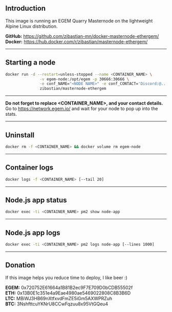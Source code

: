 Introduction
---
This image is running an EGEM Quarry Masternode on the lightweight Alpine Linux distribution.

**GitHub:** https://github.com/zibastian-mn/docker-masternode-ethergem/ 
**Docker:** https://hub.docker.com/r/zibastian/masternode-ethergem/

---
Starting a node
---
```sh
docker run -d --restart=unless-stopped --name <CONTAINER_NAME> \
               -v egem-node:/opt/egem -p 30666:30666 \
               -e conf_NAME="<NODE NAME>" -e conf_CONTACT='Discord:@...' \
               zibastian/masternode-ethergem
```

---
**Do not forget to replace <CONTAINER_NAME>, <NODE NAME> and your contact details.**  
Go to https://network.egem.io/ and wait for your node to pop up into the stats.  

---
Uninstall
---
```sh
docker rm -f <CONTAINER_NAME> && docker volume rm egem-node
```
---
Container logs
---
```bash
docker logs -f <CONTAINER_NAME> [--tail 20]
```

---
Node.js app status
---
```bash
docker exec -ti <CONTAINER_NAME> pm2 show node-app
```

---
Node.js app logs
---
```bash
docker exec -ti <CONTAINER_NAME> pm2 logs node-app [--lines 1000]
```

---
Donation
---
If this image helps you reduce time to deploy, I like beer :)

**EGEM:** 0x720752E61664a1B81B2ec9F7E709D0bCDB55502f  
**ETH:** 0x13B0E1c351e4a9Eae4980ae5469022808C8B3B6D  
**LTC:** MBiWJ3HB69nXtfxvdFmZE5iGm5AXWPRZuh  
**BTC:** 3NshfttcuYKNrU8CCwFqzuu8x95VtGQeu4  
